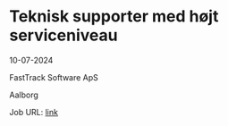 # Teknisk supporter med højt serviceniveau
10-07-2024

FastTrack Software ApS

Aalborg

Job URL: [link](https://www.jobindex.dk/jobannonce/h1485640/teknisk-supporter-med-hoejt-serviceniveau)


